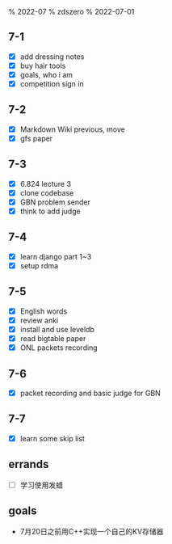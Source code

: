% 2022-07
% zdszero
% 2022-07-01

## 7-1

- [x] add dressing notes
- [x] buy hair tools
- [x] goals, who i am
- [x] competition sign in

## 7-2

- [x] Markdown Wiki previous, move
- [x] gfs paper

## 7-3

- [x] 6.824 lecture 3
- [x] clone codebase
- [x] GBN problem sender
- [x] think to add judge

## 7-4

- [x] learn django part 1~3
- [x] setup rdma

## 7-5

- [x] English words
- [x] review anki
- [x] install and use leveldb
- [x] read bigtable paper
- [x] ONL packets recording

## 7-6

- [x] packet recording and basic judge for GBN

## 7-7

- [x] learn some skip list

## errands

- [ ] 学习使用发蜡

## goals

* 7月20日之前用C++实现一个自己的KV存储器
